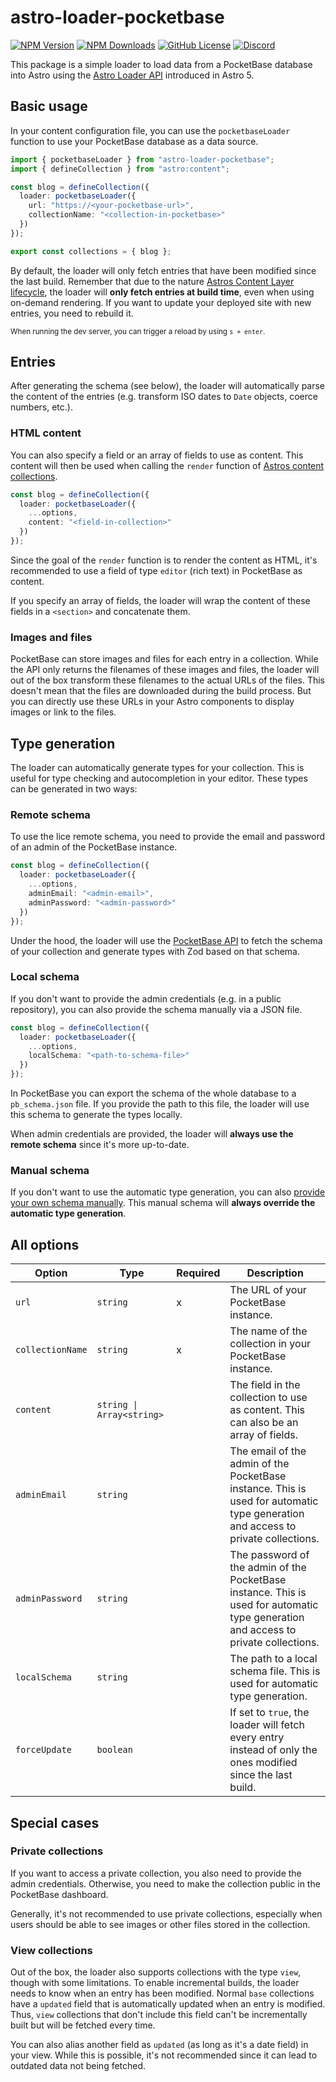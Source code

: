# astro-loader-pocketbase

<!-- ![GitHub Actions Workflow Status](https://img.shields.io/github/actions/workflow/status/pawcoding/astro-loader-pocketbase/release.yaml?style=flat-square) -->

[![NPM Version](https://img.shields.io/npm/v/astro-loader-pocketbase?style=flat-square)](https://www.npmjs.com/package/astro-loader-pocketbase)
[![NPM Downloads](https://img.shields.io/npm/dw/astro-loader-pocketbase?style=flat-square)](https://www.npmjs.com/package/astro-loader-pocketbase)
[![GitHub License](https://img.shields.io/github/license/pawcoding/astro-loader-pocketbase?style=flat-square)](https://github.com/pawcoding/astro-loader-pocketbase/blob/master/LICENSE)
[![Discord](https://img.shields.io/discord/484669557747875862?style=flat-square&label=Discord)](https://discord.gg/GzgTh4hxrx)

This package is a simple loader to load data from a PocketBase database into Astro using the [Astro Loader API](https://5-0-0-beta.docs.astro.build/en/reference/loader-reference/) introduced in Astro 5.

## Basic usage

In your content configuration file, you can use the `pocketbaseLoader` function to use your PocketBase database as a data source.

```ts
import { pocketbaseLoader } from "astro-loader-pocketbase";
import { defineCollection } from "astro:content";

const blog = defineCollection({
  loader: pocketbaseLoader({
    url: "https://<your-pocketbase-url>",
    collectionName: "<collection-in-pocketbase>"
  })
});

export const collections = { blog };
```

By default, the loader will only fetch entries that have been modified since the last build.
Remember that due to the nature [Astros Content Layer lifecycle](https://astro.build/blog/content-layer-deep-dive#content-layer-lifecycle), the loader will **only fetch entries at build time**, even when using on-demand rendering.
If you want to update your deployed site with new entries, you need to rebuild it.

<sub>When running the dev server, you can trigger a reload by using `s + enter`.</sub>

## Entries

After generating the schema (see below), the loader will automatically parse the content of the entries (e.g. transform ISO dates to `Date` objects, coerce numbers, etc.).

### HTML content

You can also specify a field or an array of fields to use as content.
This content will then be used when calling the `render` function of [Astros content collections](https://5-0-0-beta.docs.astro.build/en/guides/content-collections/#rendering-body-content).

```ts
const blog = defineCollection({
  loader: pocketbaseLoader({
    ...options,
    content: "<field-in-collection>"
  })
});
```

Since the goal of the `render` function is to render the content as HTML, it's recommended to use a field of type `editor` (rich text) in PocketBase as content.

If you specify an array of fields, the loader will wrap the content of these fields in a `<section>` and concatenate them.

### Images and files

PocketBase can store images and files for each entry in a collection.
While the API only returns the filenames of these images and files, the loader will out of the box transform these filenames to the actual URLs of the files.
This doesn't mean that the files are downloaded during the build process.
But you can directly use these URLs in your Astro components to display images or link to the files.

## Type generation

The loader can automatically generate types for your collection.
This is useful for type checking and autocompletion in your editor.
These types can be generated in two ways:

### Remote schema

To use the lice remote schema, you need to provide the email and password of an admin of the PocketBase instance.

```ts
const blog = defineCollection({
  loader: pocketbaseLoader({
    ...options,
    adminEmail: "<admin-email>",
    adminPassword: "<admin-password>"
  })
});
```

Under the hood, the loader will use the [PocketBase API](https://pocketbase.io/docs/api-collections/#view-collection) to fetch the schema of your collection and generate types with Zod based on that schema.

### Local schema

If you don't want to provide the admin credentials (e.g. in a public repository), you can also provide the schema manually via a JSON file.

```ts
const blog = defineCollection({
  loader: pocketbaseLoader({
    ...options,
    localSchema: "<path-to-schema-file>"
  })
});
```

In PocketBase you can export the schema of the whole database to a `pb_schema.json` file.
If you provide the path to this file, the loader will use this schema to generate the types locally.

When admin credentials are provided, the loader will **always use the remote schema** since it's more up-to-date.

### Manual schema

If you don't want to use the automatic type generation, you can also [provide your own schema manually](https://5-0-0-beta.docs.astro.build/en/guides/content-collections/#defining-the-collection-schema).
This manual schema will **always override the automatic type generation**.

## All options

| Option           | Type                      | Required | Description                                                                                                                         |
| ---------------- | ------------------------- | -------- | ----------------------------------------------------------------------------------------------------------------------------------- |
| `url`            | `string`                  | x        | The URL of your PocketBase instance.                                                                                                |
| `collectionName` | `string`                  | x        | The name of the collection in your PocketBase instance.                                                                             |
| `content`        | `string \| Array<string>` |          | The field in the collection to use as content. This can also be an array of fields.                                                 |
| `adminEmail`     | `string`                  |          | The email of the admin of the PocketBase instance. This is used for automatic type generation and access to private collections.    |
| `adminPassword`  | `string`                  |          | The password of the admin of the PocketBase instance. This is used for automatic type generation and access to private collections. |
| `localSchema`    | `string`                  |          | The path to a local schema file. This is used for automatic type generation.                                                        |
| `forceUpdate`    | `boolean`                 |          | If set to `true`, the loader will fetch every entry instead of only the ones modified since the last build.                         |

## Special cases

### Private collections

If you want to access a private collection, you also need to provide the admin credentials.
Otherwise, you need to make the collection public in the PocketBase dashboard.

Generally, it's not recommended to use private collections, especially when users should be able to see images or other files stored in the collection.

### View collections

Out of the box, the loader also supports collections with the type `view`, though with some limitations.
To enable incremental builds, the loader needs to know when an entry has been modified.
Normal `base` collections have a `updated` field that is automatically updated when an entry is modified.
Thus, `view` collections that don't include this field can't be incrementally built but will be fetched every time.

You can also alias another field as `updated` (as long as it's a date field) in your view.
While this is possible, it's not recommended since it can lead to outdated data not being fetched.
